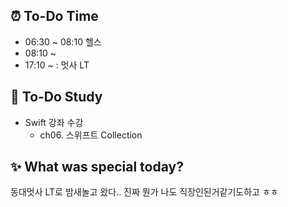 ## ⏰  To-Do Time
- 06:30 ~ 08:10 헬스 
- 08:10 ~ 
- 17:10 ~ : 멋사 LT 

## 📖 To-Do Study
- Swift 강좌 수강
    - ch06. 스위프트 Collection

## ✨ What was special today?
동대멋사 LT로 밤새놀고 왔다..
진짜 뭔가 나도 직장인된거같기도하고 ㅎㅎ
